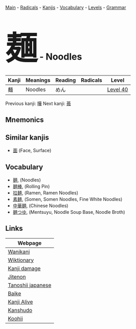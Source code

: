 <style> bigfont {font-size: 100px}</style>
[Main](../README.md) -
[Radicals](../radicals.md) -
[Kanjis](../kanjis.md) -
[Vocabulary](../vocabulary.md) -
[Levels](../levels.md) -
[Grammar](../grammar.md)
# <bigfont> 麺</bigfont> - Noodles 

| Kanji | Meanings | Reading | Radicals | Level |
| --- | --- | --- | --- | --- |
| 麺 | Noodles | めん |  | [Level 40](../levels/wk_level40.md) |

Previous kanji: [嘩](嘩.md) Next kanji: [苺](苺.md) 

## Mnemonics
 


## Similar kanjis
 * [面](面.md) (Face, Surface)


## Vocabulary
 * [麺](../vocabulary/麺.md), (Noodles)
* [麺棒](../vocabulary/麺.md), (Rolling Pin)
* [拉麺](../vocabulary/麺.md), (Ramen, Ramen Noodles)
* [素麺](../vocabulary/麺.md), (Somen, Somen Noodles, Fine White Noodles)
* [中華麺](../vocabulary/麺.md), (Chinese Noodles)
* [麺つゆ](../vocabulary/麺.md), (Mentsuyu, Noodle Soup Base, Noodle Broth)



## Links 

| Webpage |
| --- |
| [Wanikani          ](https://www.wanikani.com/kanji/麺) |
| [Wiktionary        ](https://en.wiktionary.org/wiki/麺) |
| [Kanji damage      ](http://www.kanjidamage.com/kanji/search?utf8=✓&q=麺) |
| [Jitenon           ](https://jitenon.com/kanji/麺) |
| [Tanoshii japanese ](https://www.tanoshiijapanese.com/dictionary/kanji.cfm?k=麺) |
| [Baike             ](https://baike.baidu.com/item/麺) |
| [Kanji Alive       ](https://app.kanjialive.com/麺) |
| [Kanshudo          ](https://www.kanshudo.com/searchmn?q=麺) |
| [Koohii            ](https://kanji.koohii.com/study/kanji/麺) |
